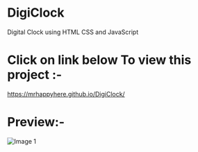 # DigiClock
Digital Clock using HTML CSS and JavaScript

# Click on link below To view this project :-
https://mrhappyhere.github.io/DigiClock/

# Preview:-
![Image 1](https://user-images.githubusercontent.com/80676763/118610480-6da13600-b7d9-11eb-8570-6fba163fb83c.jpg)
